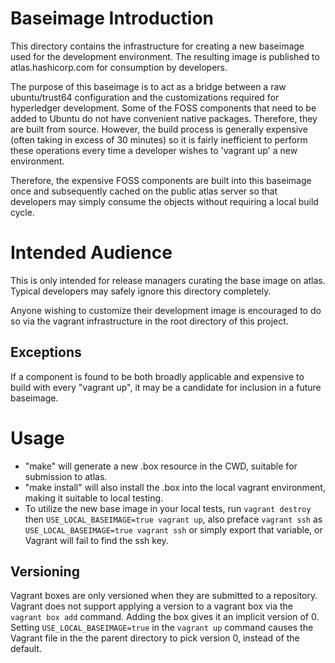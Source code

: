 # Baseimage Introduction
This directory contains the infrastructure for creating a new baseimage used for the development environment.  The resulting image is published to atlas.hashicorp.com for consumption by developers.

The purpose of this baseimage is to act as a bridge between a raw ubuntu/trust64 configuration and the customizations required for hyperledger development.  Some of the FOSS components that need to be added to Ubuntu do not have convenient native packages.  Therefore, they are built from source.  However, the build process is generally expensive (often taking in excess of 30 minutes) so it is fairly inefficient to perform these operations every time a developer wishes to 'vagrant up' a new environment.

Therefore, the expensive FOSS components are built into this baseimage once and subsequently cached on the public atlas server so that developers may simply consume the objects without requiring a local build cycle.

# Intended Audience
This is only intended for release managers curating the base image on atlas.  Typical developers may safely ignore this directory completely.

Anyone wishing to customize their development image is encouraged to do so via the vagrant infrastructure in the root directory of this project.

## Exceptions

If a component is found to be both broadly applicable and expensive to build with every "vagrant up", it may be a candidate for inclusion in a future baseimage.

# Usage

* "make" will generate a new .box resource in the CWD, suitable for submission to atlas.
* "make install" will also install the .box into the local vagrant environment, making it suitable to local testing.
* To utilize the new base image in your local tests, run `vagrant destroy` then `USE_LOCAL_BASEIMAGE=true vagrant up`, also preface `vagrant ssh` as `USE_LOCAL_BASEIMAGE=true vagrant ssh` or simply export that variable, or Vagrant will fail to find the ssh key.

## Versioning

Vagrant boxes are only versioned when they are submitted to a repository.  Vagrant does not support applying a version to a vagrant box via the `vagrant box add` command.  Adding the box gives it an implicit version of 0.  Setting `USE_LOCAL_BASEIMAGE=true` in the `vagrant up` command causes the Vagrant file in the the parent directory to pick version 0, instead of the default.
